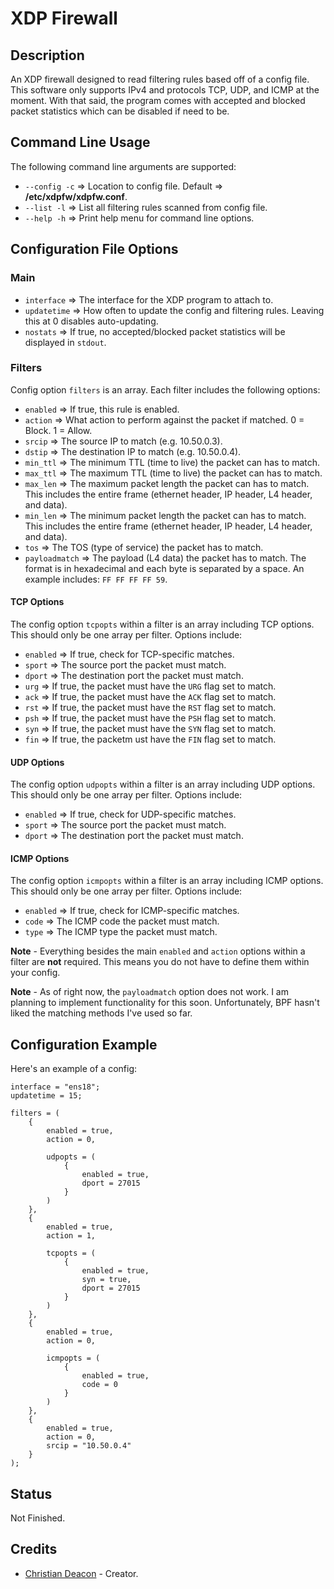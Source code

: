 # XDP Firewall
## Description
An XDP firewall designed to read filtering rules based off of a config file. This software only supports IPv4 and protocols TCP, UDP, and ICMP at the moment. With that said, the program comes with accepted and blocked packet statistics which can be disabled if need to be.

## Command Line Usage
The following command line arguments are supported:

* `--config -c` => Location to config file. Default => **/etc/xdpfw/xdpfw.conf**.
* `--list -l` => List all filtering rules scanned from config file.
* `--help -h` => Print help menu for command line options.

## Configuration File Options
### Main
* `interface` => The interface for the XDP program to attach to.
* `updatetime` => How often to update the config and filtering rules. Leaving this at 0 disables auto-updating.
* `nostats` => If true, no accepted/blocked packet statistics will be displayed in `stdout`.

### Filters
Config option `filters` is an array. Each filter includes the following options:

* `enabled` => If true, this rule is enabled.
* `action` => What action to perform against the packet if matched. 0 = Block. 1 = Allow.
* `srcip` => The source IP to match (e.g. 10.50.0.3).
* `dstip` => The destination IP to match (e.g. 10.50.0.4).
* `min_ttl` => The minimum TTL (time to live) the packet can has to match.
* `max_ttl` => The maximum TTL (time to live) the packet can has to match.
* `max_len` => The maximum packet length the packet can has to match. This includes the entire frame (ethernet header, IP header, L4 header, and data).
* `min_len` => The minimum packet length the packet can has to match. This includes the entire frame (ethernet header, IP header, L4 header, and data).
* `tos` => The TOS (type of service) the packet has to match.
* `payloadmatch` => The payload (L4 data) the packet has to match. The format is in hexadecimal and each byte is separated by a space. An example includes: `FF FF FF FF 59`.

#### TCP Options
The config option `tcpopts` within a filter is an array including TCP options. This should only be one array per filter. Options include:

* `enabled` => If true, check for TCP-specific matches.
* `sport` => The source port the packet must match.
* `dport` => The destination port the packet must match.
* `urg` => If true, the packet must have the `URG` flag set to match.
* `ack` => If true, the packet must have the `ACK` flag set to match.
* `rst` => If true, the packet must have the `RST` flag set to match.
* `psh` => If true, the packet must have the `PSH` flag set to match.
* `syn` => If true, the packet must have the `SYN` flag set to match.
* `fin` => If true, the packetm ust have the `FIN` flag set to match.

#### UDP Options

The config option `udpopts` within a filter is an array including UDP options. This should only be one array per filter. Options include:

* `enabled` => If true, check for UDP-specific matches.
* `sport` => The source port the packet must match.
* `dport` => The destination port the packet must match.

#### ICMP Options

The config option `icmpopts` within a filter is an array including ICMP options. This should only be one array per filter. Options include:

* `enabled` => If true, check for ICMP-specific matches.
* `code` => The ICMP code the packet must match.
* `type` => The ICMP type the packet must match.

**Note** - Everything besides the main `enabled` and `action` options within a filter are **not** required. This means you do not have to define them within your config.

**Note** - As of right now, the `payloadmatch` option does not work. I am planning to implement functionality for this soon. Unfortunately, BPF hasn't liked the matching methods I've used so far.

## Configuration Example
Here's an example of a config:

```
interface = "ens18";
updatetime = 15;

filters = (
    {
        enabled = true,
        action = 0,

        udpopts = (
            {
                enabled = true,
                dport = 27015
            }
        )
    },
    {
        enabled = true,
        action = 1,

        tcpopts = (
            {
                enabled = true,
                syn = true,
                dport = 27015
            }
        )
    },
    {
        enabled = true,
        action = 0,

        icmpopts = (
            {
                enabled = true,
                code = 0
            }
        )
    },
    {
        enabled = true,
        action = 0,
        srcip = "10.50.0.4"
    }
);
```

## Status
Not Finished.

## Credits
* [Christian Deacon](https://www.linkedin.com/in/christian-deacon-902042186/) - Creator.